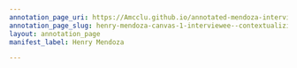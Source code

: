 ```yaml
---
annotation_page_uri: https://Amcclu.github.io/annotated-mendoza-interview/annotations/henry-mendoza-canvas-1-interviewee--contextualizing.json
annotation_page_slug: henry-mendoza-canvas-1-interviewee--contextualizing
layout: annotation_page
manifest_label: Henry Mendoza

---
```

